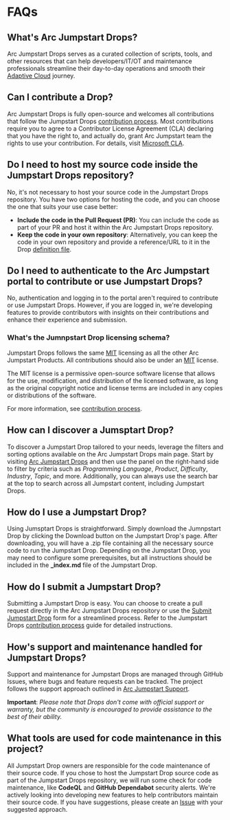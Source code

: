 # FAQs

## What's Arc Jumpstart Drops?
Arc Jumpstart Drops serves as a curated collection of scripts, tools, and other resources that can help developers/IT/OT and maintenance professionals streamline their day-to-day operations and smooth their [Adaptive Cloud](https://arcjumpstart.com/adaptive_cloud) journey. 

## Can I contribute a Drop?
Arc Jumpstart Drops is fully open-source and welcomes all contributions that follow the Jumpstart Drops [contribution process](../contribution_guidelines/). Most contributions require you to agree to a Contributor License Agreement (CLA) declaring that you have the right to, and actually do, grant Arc Jumpstart team the rights to use your contribution. For details, visit [Microsoft CLA](https://cla.opensource.microsoft.com).

## Do I need to host my source code inside the Jumpstart Drops repository?
No, it's not necessary to host your source code in the Jumpstart Drops repository. You have two options for hosting the code, and you can choose the one that suits your use case better:

- **Include the code in the Pull Request (PR)**: You can include the code as part of your PR and host it within the Arc Jumpstart Drops repository.
- **Keep the code in your own repository**: Alternatively, you can keep the code in your own repository and provide a reference/URL to it in the Drop [definition file](https://github.com/Azure/arc_jumpstart_drops/blob/main/SCHEMA.md).

## Do I need to authenticate to the Arc Jumpstart portal to contribute or use Jumpstart Drops?
No, authentication and logging in to the portal aren't required to contribute or use Jumpstart Drops. However, if you are logged in, we're developing features to provide contributors with insights on their contributions and enhance their experience and submission.

### What's the Jumnpstart Drop licensing schema?
Jumpstart Drops follows the same [MIT](https://github.com/Azure/arc_jumpstart_drops/blob/main/LICENSE) licensing as all the other Arc Jumpstart Products. All contributions should also be under an [MIT](https://github.com/Azure/arc_jumpstart_drops/blob/main/LICENSE) license. 

The MIT license is a permissive open-source software license that allows for the use, modification, and distribution of the licensed software, as long as the original copyright notice and license terms are included in any copies or distributions of the software. 

For more information, see [contribution process](../contribution_guidelines/).

## How can I discover a Jumsptart Drop?
To discover a Jumpstart Drop tailored to your needs, leverage the filters and sorting options available on the Arc Jumpstart Drops main page. Start by visiting [Arc Jumpstart Drops](https://arcjumpstart.com/arc_jumpstart_drops) and then use the panel on the right-hand side to filter by criteria such as *Programming* *Language*, *Product*, *Difficulty*, *Industry*, *Topic*, and more. Additionally, you can always use the search bar at the top to search across all Jumpstart content, including Jumpstart Drops.

## How do I use a Jumpstart Drop?
Using Jumsptart Drops is straightforward. Simply download the Jumnpstart Drop by clicking the Download button on the Jumpstart Drop's page. After downloading, you will have a .zip file containing all the necessary source code to run the Jumpstart Drop. Depending on the Jumpstart Drop, you may need to configure some prerequisites, but all instructions should be included in the **_index.md** file of the Jumpstart Drop.

## How do I submit a Jumpstart Drop?
Submitting a Jumpstart Drop is easy. You can choose to create a pull request directly in the Arc Jumpstart Drops repository or use the [Submit Jumpstart Drop](https://arcjumpstart.com/arc_jumpstart_drops) form for a streamlined process. Refer to the Jumpstart Drops [contribution process](../contribution_guidelines/) guide for detailed instructions.

## How's support and maintenance handled for Jumpstart Drops?
Support and maintenance for Jumpstart Drops are managed through GitHub Issues, where bugs and feature requests can be tracked. The project follows the support approach outlined in [Arc Jumpstart Support](https://github.com/Azure/arc_jumpstart_docs/blob/main/SUPPORT.md).

**Important**: _Please note that Drops don't come with official support or warranty, but the community is encouraged to provide assistance to the best of their ability._

## What tools are used for code maintenance in this project?
All Jumpstart Drop owners are responsible for the code maintenance of their source code. If you chose to host the Jumpstart Drop source code as part of the Jumpstart Drops repository, we will run some check for code maintenance, like **CodeQL** and **GitHub Dependabot** security alerts. We're actively looking into developing new features to help contributors maintain their source code. If you have suggestions, please create an [Issue](https://github.com/Azure/arc_jumpstart_drops/issues/new?assignees=fcabrera23&labels=triage&projects=&template=%F0%9F%90%9Bbug-report.md&title=) with your suggested approach.
